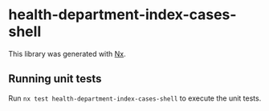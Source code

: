 # health-department-index-cases-shell

This library was generated with [Nx](https://nx.dev).

## Running unit tests

Run `nx test health-department-index-cases-shell` to execute the unit tests.
